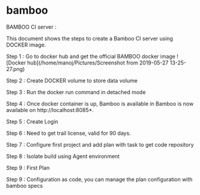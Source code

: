 # bamboo
BAMBOO CI server :

This document shows the steps to create a Bamboo CI server using DOCKER image.

Step 1 : Go to docker hub and get the official BAMBOO docker image
![Docker hub](/home/manoj/Pictures/Screenshot from 2019-05-27 13-25-27.png)

Step 2 : Create DOCKER volume to store data volume




Step 3 : Run the docker run command in detached mode


Step 4 : Once docker container is up, Bamboo is available in Bamboo is now available on http://localhost:8085*.



Step 5 : Create Login


Step 6 : Need to get trail license, valid for 90 days.




Step 7 : Configure first project and add plan with task to get code repository


Step 8 : Isolate build using Agent environment




Step 9 : First Plan

Step 9 : Configuration as code, you can manage the plan configuration with bamboo specs
